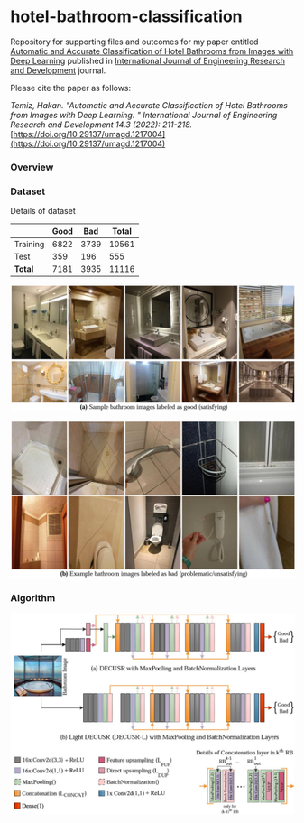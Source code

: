 # hotel-bathroom-classification

Repository for supporting files and outcomes for my paper entitled
[Automatic and Accurate Classification of Hotel Bathrooms from Images with Deep Learning](https://dergipark.org.tr/en/download/article-file/2823031)
published in 
[International Journal of Engineering Research and Development](https://dergipark.org.tr/en/pub/umagd) journal.


Please cite the paper as follows:

*Temiz, Hakan. "Automatic and Accurate Classification of Hotel Bathrooms from Images with Deep Learning.
" International Journal of Engineering Research and Development 14.3 (2022): 211-218.* [https://doi.org/10.29137/umagd.1217004](https://doi.org/10.29137/umagd.1217004)


### Overview


### Dataset

Details of dataset

||Good|Bad|**Total**|
|--|--|--|--|
|Training|6822|3739|10561|
|Test|359|196|555|
|**Total**|7181|3935|11116|

![](images/good.jpg)


![](images/bad.jpg)


### Algorithm

![](images/model.jpg)












